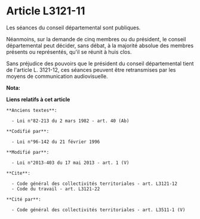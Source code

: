 # Article L3121-11

Les séances du conseil départemental  sont publiques. 

Néanmoins, sur la demande de cinq membres ou du président, le conseil départemental  peut décider, sans débat, à la majorité
absolue des membres présents ou représentés, qu'il se réunit à huis clos. 

Sans préjudice des pouvoirs que le président du conseil départemental  tient de l'article L. 3121-12, ces séances peuvent
être retransmises par les moyens de communication audiovisuelle.

**Nota:**



**Liens relatifs à cet article**

	**Anciens textes**:

	  - Loi n°82-213 du 2 mars 1982 - art. 40 (Ab)

	**Codifié par**:

	  - Loi n°96-142 du 21 février 1996

	**Modifié par**:

	  - Loi n°2013-403 du 17 mai 2013 - art. 1 (V)

	**Cite**:

	  - Code général des collectivités territoriales - art. L3121-12
	  - Code du travail - art. L3121-22

	**Cité par**:

	  - Code général des collectivités territoriales - art. L3511-1 (V)
